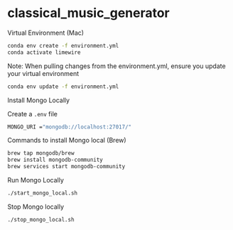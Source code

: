 # classical_music_generator

Virtual Environment (Mac)

``` bash
conda env create -f environment.yml
conda activate limewire
```

Note: When pulling changes from the environment.yml, ensure you update your virtual environment
``` bash
conda env update -f environment.yml
```

Install Mongo Locally

Create a `.env` file
```bash
MONGO_URI ="mongodb://localhost:27017/"
```

Commands to install Mongo local (Brew)
``` bash
brew tap mongodb/brew
brew install mongodb-community
brew services start mongodb-community

```
Run Mongo Locally

``` bash
./start_mongo_local.sh
```

Stop Mongo locally
``` bash
./stop_mongo_local.sh
```
